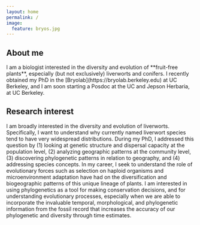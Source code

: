 ```yaml
---
layout: home
permalink: /
image:
  feature: bryos.jpg
---
```


<h2> About me </h2>
I am a biologist interested in the diversity and evolution of **fruit-free plants**, especially (but not exclusively) liverworts and conifers. I recently obtained my PhD in the [Bryolab](https://bryolab.berkeley.edu) at UC Berkeley, and I am soon starting a Posdoc at the UC and Jepson Herbaria, at UC Berkeley. 



<h2> Research interest </h2>

I am broadly interested in the diversity and evolution of liverworts. Specifically, I want to understand why currently named liverwort species tend to have very widespread distributions. During my PhD, I addressed this question by (1) looking at genetic structure and dispersal capacity at the population level, (2) analyzing geographic patterns at the community level, (3) discovering phylogenetic patterns in relation to geography, and (4) addressing species concepts. In my career, I seek to understand the role of evolutionary forces such as selection on haploid organisms and microenvironment adaptation have had on the diversification and biogeographic patterns of this unique lineage of plants. I am interested in using phylogenetics as a tool for making conservation decisions, and for understanding evolutionary processes, especially when we are able to incorporate the invaluable temporal, morphological, and phylogenetic information from the fossil record that increases the accuracy of our phylogenetic and diversity through time estimates. 

